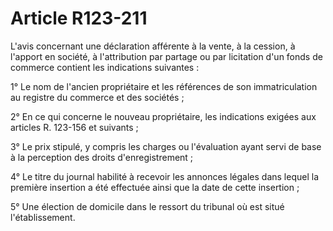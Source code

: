 # Article R123-211

L'avis concernant une déclaration afférente à la vente, à la cession, à l'apport en société, à l'attribution par partage ou par licitation d'un fonds de commerce contient les indications suivantes :

1° Le nom de l'ancien propriétaire et les références de son immatriculation au registre du commerce et des sociétés ;

2° En ce qui concerne le nouveau propriétaire, les indications exigées aux articles R. 123-156 et suivants ;

3° Le prix stipulé, y compris les charges ou l'évaluation ayant servi de base à la perception des droits d'enregistrement ;

4° Le titre du journal habilité à recevoir les annonces légales dans lequel la première insertion a été effectuée ainsi que la date de cette insertion ;

5° Une élection de domicile dans le ressort du tribunal où est situé l'établissement.

